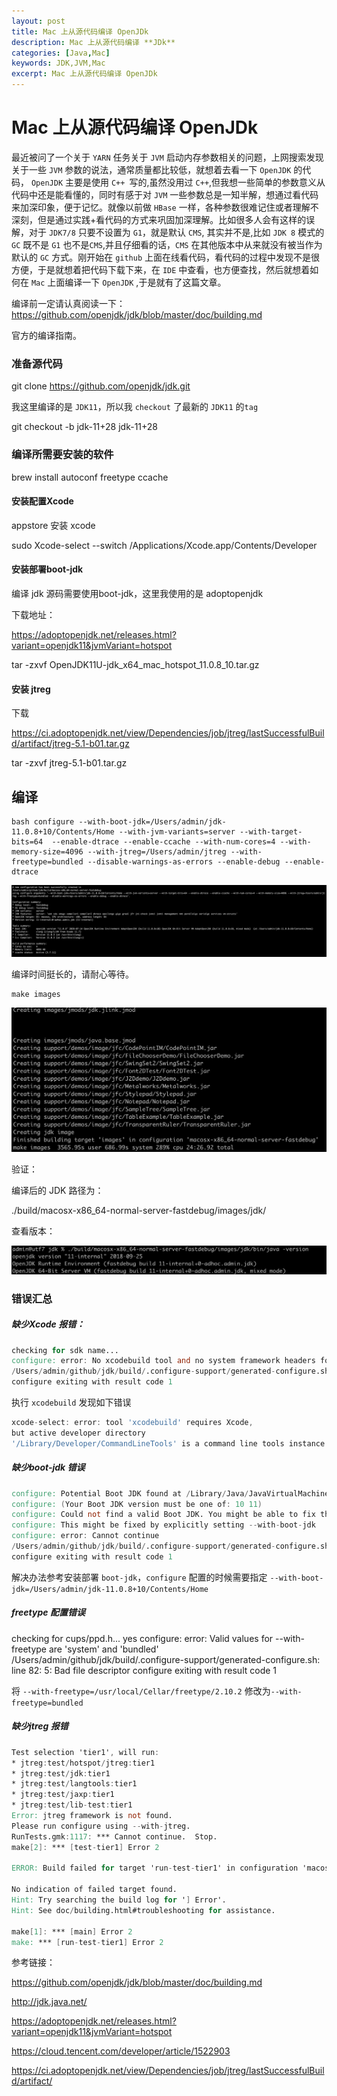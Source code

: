 ```yaml
---
layout: post
title: Mac 上从源代码编译 OpenJDk
description: Mac 上从源代码编译 **JDk**
categories: [Java,Mac]
keywords: JDK,JVM,Mac
excerpt: Mac 上从源代码编译 OpenJDk
---
```


# Mac 上从源代码编译 OpenJDk

  最近被问了一个关于 `YARN` 任务关于 `JVM` 启动内存参数相关的问题，上网搜索发现关于一些 `JVM` 参数的说法，通常质量都比较低，就想着去看一下 `OpenJDK` 的代码， `OpenJDK`  主要是使用 `C++ `写的,虽然没用过 `C++`,但我想一些简单的参数意义从代码中还是能看懂的，同时有感于对 `JVM` 一些参数总是一知半解，想通过看代码来加深印象，便于记忆。就像以前做 `HBase` 一样，各种参数很难记住或者理解不深刻，但是通过实践+看代码的方式来巩固加深理解。比如很多人会有这样的误解，对于 `JDK7/8` 只要不设置为 `G1`，就是默认 `CMS`, 其实并不是,比如 `JDK 8` 模式的 `GC` 既不是 `G1` 也不是`CMS`,并且仔细看的话，`CMS` 在其他版本中从来就没有被当作为默认的 `GC` 方式。刚开始在 `github` 上面在线看代码，看代码的过程中发现不是很方便，于是就想着把代码下载下来，在 `IDE` 中查看，也方便查找，然后就想着如何在 `Mac` 上面编译一下 `OpenJDK` ,于是就有了这篇文章。

编译前一定请认真阅读一下：https://github.com/openjdk/jdk/blob/master/doc/building.md

官方的编译指南。



### 准备源代码

git clone https://github.com/openjdk/jdk.git

我这里编译的是 `JDK11`，所以我  `checkout` 了最新的 `JDK11` 的`tag `

git checkout -b jdk-11+28 jdk-11+28

### 编译所需要安装的软件

brew install autoconf freetype ccache



#### 安装配置Xcode

appstore  安装 xcode

sudo Xcode-select --switch /Applications/Xcode.app/Contents/Developer



#### 安装部署boot-jdk

编译 jdk 源码需要使用boot-jdk，这里我使用的是 adoptopenjdk

下载地址：

https://adoptopenjdk.net/releases.html?variant=openjdk11&jvmVariant=hotspot



tar -zxvf OpenJDK11U-jdk_x64_mac_hotspot_11.0.8_10.tar.gz



#### 安装 jtreg

下载

https://ci.adoptopenjdk.net/view/Dependencies/job/jtreg/lastSuccessfulBuild/artifact/jtreg-5.1-b01.tar.gz



tar -zxvf jtreg-5.1-b01.tar.gz



## 编译



```shell
bash configure --with-boot-jdk=/Users/admin/jdk-11.0.8+10/Contents/Home --with-jvm-variants=server --with-target-bits=64  --enable-dtrace --enable-ccache --with-num-cores=4 --with-memory-size=4096 --with-jtreg=/Users/admin/jtreg --with-freetype=bundled --disable-warnings-as-errors --enable-debug --enable-dtrace
```

![configure](/images/posts/java/build-jdk-config.png)

编译时间挺长的，请耐心等待。

```shell
make images
```

![make-images-output](/images/posts/java/build-jdk-image.jpg)

验证：

编译后的 JDK 路径为：

./build/macosx-x86_64-normal-server-fastdebug/images/jdk/ 

查看版本：

![buidl-jdk-show-version](/images/posts/java/build-jdk-version.png)

### 错误汇总



##### 缺少Xcode 报错：

```verilog
checking for sdk name...
configure: error: No xcodebuild tool and no system framework headers found, use --with-sysroot or --with-sdk-name to provide a path to a valid SDK
/Users/admin/github/jdk/build/.configure-support/generated-configure.sh: line 82: 5: Bad file descriptor
configure exiting with result code 1
```

执行 `xcodebuild` 发现如下错误

```javascript
xcode-select: error: tool 'xcodebuild' requires Xcode, 
but active developer directory 
'/Library/Developer/CommandLineTools' is a command line tools instance
```



##### 缺少boot-jdk 错误

```verilog
configure: Potential Boot JDK found at /Library/Java/JavaVirtualMachines/jdk1.8.0_261.jdk/Contents/Home is incorrect JDK version (java version "1.8.0_261"); ignoring
configure: (Your Boot JDK version must be one of: 10 11)
configure: Could not find a valid Boot JDK. You might be able to fix this by running 'brew cask install java'.
configure: This might be fixed by explicitly setting --with-boot-jdk
configure: error: Cannot continue
/Users/admin/github/jdk/build/.configure-support/generated-configure.sh: line 82: 5: Bad file descriptor
configure exiting with result code 1
```

解决办法参考安装部署 `boot-jdk`，`configure` 配置的时候需要指定 `--with-boot-jdk=/Users/admin/jdk-11.0.8+10/Contents/Home`



##### freetype 配置错误

checking for cups/ppd.h... yes
configure: error: Valid values for --with-freetype are 'system' and 'bundled'
/Users/admin/github/jdk/build/.configure-support/generated-configure.sh: line 82: 5: Bad file descriptor
configure exiting with result code 1

将  `--with-freetype=/usr/local/Cellar/freetype/2.10.2` 修改为`--with-freetype=bundled`



##### 缺少jtreg 报错

```verilog
Test selection 'tier1', will run:
* jtreg:test/hotspot/jtreg:tier1
* jtreg:test/jdk:tier1
* jtreg:test/langtools:tier1
* jtreg:test/jaxp:tier1
* jtreg:test/lib-test:tier1
Error: jtreg framework is not found.
Please run configure using --with-jtreg.
RunTests.gmk:1117: *** Cannot continue.  Stop.
make[2]: *** [test-tier1] Error 2

ERROR: Build failed for target 'run-test-tier1' in configuration 'macosx-x86_64-server-release' (exit code 2)

No indication of failed target found.
Hint: Try searching the build log for '] Error'.
Hint: See doc/building.html#troubleshooting for assistance.

make[1]: *** [main] Error 2
make: *** [run-test-tier1] Error 2
```



参考链接：

https://github.com/openjdk/jdk/blob/master/doc/building.md

http://jdk.java.net/

https://adoptopenjdk.net/releases.html?variant=openjdk11&jvmVariant=hotspot

https://cloud.tencent.com/developer/article/1522903

https://ci.adoptopenjdk.net/view/Dependencies/job/jtreg/lastSuccessfulBuild/artifact/

